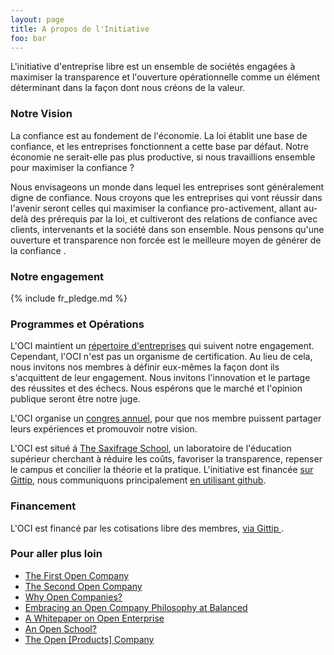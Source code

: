 ```yaml
---
layout: page
title: A propos de l'Initiative
foo: bar
---
```


L'initiative d'entreprise libre est un ensemble de sociétés engagées à
maximiser la transparence et l'ouverture opérationnelle comme un élément déterminant dans la façon dont
nous créons de la valeur.


### Notre Vision

La confiance est au fondement de l'économie. La loi établit une base de confiance,
et les entreprises fonctionnent a cette base par défaut.
Notre économie ne serait-elle pas plus productive, si nous travaillions
ensemble pour maximiser la confiance ?

Nous envisageons un monde dans lequel les entreprises sont généralement digne de confiance. Nous croyons
que les entreprises qui vont réussir dans l'avenir seront celles qui
maximiser la confiance pro-activement, allant au-delà des prérequis par la loi, et cultiveront
des relations de confiance avec clients, intervenants et la société dans son ensemble. Nous
pensons qu'une ouverture et transparence non forcée est le meilleure
moyen de générer de la confiance .

### Notre engagement

{% include fr_pledge.md %}


### Programmes et Opérations

L'OCI maintient un [répertoire d'entreprises](/directory/) qui suivent notre
engagement. Cependant, l'OCI n'est pas un organisme de certification. Au lieu de cela, nous
invitons nos membres à définir eux-mêmes la façon dont ils s'acquittent de leur engagement.
Nous invitons l'innovation et le partage des réussites et des échecs. Nous espérons
que le marché et l'opinion publique seront être notre juge.

L'OCI organise un [congres annuel](/summit/), pour que nos membre puissent partager leurs
expériences et promouvoir notre vision.

L'OCI est situé á [The Saxifrage School](http://www.saxifrageschool.org/), un laboratoire de
l'éducation supérieur cherchant à réduire les coûts, favoriser la transparence, repenser le campus et
concilier la théorie et la pratique. L'initiative est financée [sur
Gittip](https://www.gittip.com/on/twitter/employeveryone/), nous communiquons
principalement [en utilisant github](https://github.com/opencompany/opencompany.github.io/issues).

### Financement

L'OCI est financé par les cotisations libre des membres, <a href=" https://www.gittip.com/opencompanybiz/">via Gittip </a>.

<div class="gittip-widget">
    <script data-gittip-username="opencompanybiz" src="//gttp.co/v1.js"></script>
</div>


### Pour aller plus loin

  - <a href="http://blog.gittip.com/post/26350459746/the-first-open-company">The First Open Company</a>
  - <a href="https://medium.com/building-gittip/4cbab7ca1a47">The Second Open Company</a>
  - <a href="https://medium.com/p/fdb74d1b4f0f/">Why Open Companies?</a>
  - <a href="https://www.balancedpayments.com/open">Embracing an Open Company Philosophy at Balanced</a>
  - <a href="/resources/whitepaper.pdf">A Whitepaper on Open Enterprise</a>
  - <a href="https://medium.com/the-saxifrage-school/1cc89b9de873">An Open School?</a>
  - <a href="http://theopencompany.net/pages/about-us">The Open [Products] Company</a>
